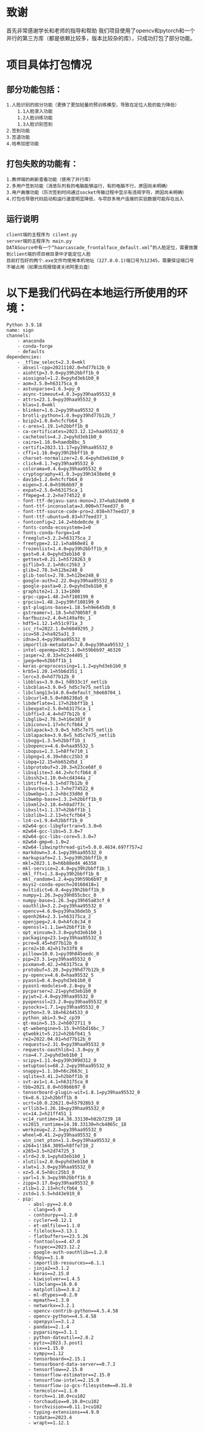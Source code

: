 # 致谢
首先非常感谢学长和老师的指导和帮助
我们项目使用了opencv和pytorch和一个并行的第三方库（都是依赖比较多，版本比较杂的库），只成功打包了部分功能。
# 项目具体打包情况
## 部分功能包括：
    1.人脸识别的部分功能（更换了更加轻量的预训练模型，导致在定位人脸的能力降低）
        1.1人脸录入功能
        1.2人脸训练功能
        1.3人脸识别签到
    2.签到功能
    3.签退功能
    4.哈希加密功能
## 打包失败的功能有：
    1.教师端的刷新查看功能（使用了并行库）
    2.多用户签到功能（消息队列有的电脑能够运行，有的电脑不行，原因尚未明确）
    3.用户画像功能（历次签到时间通过socket传输过程中显示有违规字符，原因尚未明确）
    4.打包也导致代码启动和运行速度明显降低，与项目多用户连接的实验数据可能存在出入

## 运行说明
    client端的主程序为 cilent.py
    server端的主程序为 main.py
    DATASource中有一个“haarcascade_frontalface_default.xml”的人脸定位，需要放置到client端的项目根目录中才能定位人脸
    目前打包好的两个.exe文件均使用本机地址（127.0.0.1)端口号为12345，需要保证端口号不被占用（如果出现报错请关闭阿里云盘）

# 以下是我们代码在本地运行所使用的环境：
    Python 3.9.18
    name: sign
    channels:
        - anaconda
        - conda-forge
        - defaults
    dependencies:
        - _tflow_select=2.3.0=mkl
        - abseil-cpp=20211102.0=hd77b12b_0
        - aiohttp=3.9.0=py39h2bbff1b_0
        - aiosignal=1.2.0=pyhd3eb1b0_0
        - aom=3.5.0=h63175ca_0
        - astunparse=1.6.3=py_0
        - async-timeout=4.0.3=py39haa95532_0
        - attrs=23.1.0=py39haa95532_0
        - blas=1.0=mkl
        - blinker=1.6.2=py39haa95532_0
        - brotli-python=1.0.9=py39hd77b12b_7
        - bzip2=1.0.8=hcfcfb64_5
        - c-ares=1.19.1=h2bbff1b_0
        - ca-certificates=2023.12.12=haa95532_0
        - cachetools=4.2.2=pyhd3eb1b0_0
        - cairo=1.16.0=haedb8bc_5
        - certifi=2023.11.17=py39haa95532_0
        - cffi=1.16.0=py39h2bbff1b_0
        - charset-normalizer=2.0.4=pyhd3eb1b0_0
        - click=8.1.7=py39haa95532_0
        - colorama=0.4.6=py39haa95532_0
        - cryptography=41.0.3=py39h3438e0d_0
        - dav1d=1.2.0=hcfcfb64_0
        - eigen=3.4.0=h59b6b97_0
        - expat=2.5.0=h63175ca_1
        - ffmpeg=4.2.2=he774522_0
        - font-ttf-dejavu-sans-mono=2.37=hab24e00_0
        - font-ttf-inconsolata=3.000=h77eed37_0
        - font-ttf-source-code-pro=2.038=h77eed37_0
        - font-ttf-ubuntu=0.83=h77eed37_1
        - fontconfig=2.14.2=hbde0cde_0
        - fonts-conda-ecosystem=1=0
        - fonts-conda-forge=1=0
        - freeglut=3.2.2=h63175ca_2
        - freetype=2.12.1=ha860e81_0
        - frozenlist=1.4.0=py39h2bbff1b_0
        - gast=0.4.0=pyhd3eb1b0_0
        - gettext=0.21.1=h5728263_0
        - giflib=5.2.1=h8cc25b3_3
        - glib=2.78.3=h12be248_0
        - glib-tools=2.78.3=h12be248_0
        - google-auth=2.22.0=py39haa95532_0
        - google-pasta=0.2.0=pyhd3eb1b0_0
        - graphite2=1.3.13=1000
        - grpc-cpp=1.48.2=hf108199_0
        - grpcio=1.48.2=py39hf108199_0
        - gst-plugins-base=1.18.5=h9e645db_0
        - gstreamer=1.18.5=hd78058f_0
        - harfbuzz=2.4.0=h149af0c_1
        - hdf5=1.12.1=h51c971a_3
        - icc_rt=2022.1.0=h6049295_2
        - icu=58.2=ha925a31_3
        - idna=3.4=py39haa95532_0
        - importlib-metadata=7.0.0=py39haa95532_1
        - intel-openmp=2023.1.0=h59b6b97_46320
        - jasper=2.0.33=hc2e4405_1
        - jpeg=9e=h2bbff1b_1
        - keras-preprocessing=1.1.2=pyhd3eb1b0_0
        - krb5=1.20.1=h5b6d351_1
        - lerc=3.0=hd77b12b_0
        - libblas=3.9.0=1_h8933c1f_netlib
        - libcblas=3.9.0=5_hd5c7e75_netlib
        - libclang13=14.0.6=default_h8e68704_1
        - libcurl=8.5.0=h86230a5_0
        - libdeflate=1.17=h2bbff1b_1
        - libexpat=2.5.0=h63175ca_1
        - libffi=3.4.4=hd77b12b_0
        - libglib=2.78.3=h16e383f_0
        - libiconv=1.17=hcfcfb64_2
        - liblapack=3.9.0=5_hd5c7e75_netlib
        - liblapacke=3.9.0=5_hd5c7e75_netlib
        - libogg=1.3.5=h2bbff1b_1
        - libopencv=4.6.0=haa95532_5
        - libopus=1.3.1=h8ffe710_1
        - libpng=1.6.39=h8cc25b3_0
        - libpq=12.15=hb652d5d_1
        - libprotobuf=3.20.3=h23ce68f_0
        - libsqlite=3.44.2=hcfcfb64_0
        - libssh2=1.10.0=hcd4344a_2
        - libtiff=4.5.1=hd77b12b_0
        - libvorbis=1.3.7=he774522_0
        - libwebp=1.3.2=hbc33d0d_0
        - libwebp-base=1.3.2=h2bbff1b_0
        - libxml2=2.10.4=h0ad7f3c_1
        - libxslt=1.1.37=h2bbff1b_1
        - libzlib=1.2.13=hcfcfb64_5
        - lz4-c=1.9.4=h2bbff1b_0
        - m2w64-gcc-libgfortran=5.3.0=6
        - m2w64-gcc-libs=5.3.0=7
        - m2w64-gcc-libs-core=5.3.0=7
        - m2w64-gmp=6.1.0=2
        - m2w64-libwinpthread-git=5.0.0.4634.697f757=2
        - markdown=3.4.1=py39haa95532_0
        - markupsafe=2.1.3=py39h2bbff1b_0
        - mkl=2023.1.0=h6b88ed4_46358
        - mkl-service=2.4.0=py39h2bbff1b_1
        - mkl_fft=1.3.8=py39h2bbff1b_0
        - mkl_random=1.2.4=py39h59b6b97_0
        - msys2-conda-epoch=20160418=1
        - multidict=6.0.4=py39h2bbff1b_0
        - numpy=1.26.3=py39h055cbcc_0
        - numpy-base=1.26.3=py39h65a83cf_0
        - oauthlib=3.2.2=py39haa95532_0
        - opencv=4.6.0=py39ha36de5b_5
        - openh264=2.3.1=h63175ca_2
        - openjpeg=2.4.0=h4fc8c34_0
        - openssl=1.1.1w=h2bbff1b_0
        - opt_einsum=3.3.0=pyhd3eb1b0_1
        - packaging=23.1=py39haa95532_0
        - pcre=8.45=hd77b12b_0
        - pcre2=10.42=h17e33f8_0
        - pillow=10.0.1=py39h045eedc_0
        - pip=23.3.1=py39haa95532_0
        - pixman=0.42.2=h63175ca_0
        - protobuf=3.20.3=py39hd77b12b_0
        - py-opencv=4.6.0=haa95532_5
        - pyasn1=0.4.8=pyhd3eb1b0_0
        - pyasn1-modules=0.2.8=py_0
        - pycparser=2.21=pyhd3eb1b0_0
        - pyjwt=2.4.0=py39haa95532_0
        - pyopenssl=23.2.0=py39haa95532_0
        - pysocks=1.7.1=py39haa95532_0
        - python=3.9.18=h6244533_0
        - python_abi=3.9=2_cp39
        - qt-main=5.15.2=h6072711_9
        - qt-webengine=5.15.9=h5bd16bc_7
        - qtwebkit=5.212=h2bbfb41_5
        - re2=2022.04.01=hd77b12b_0
        - requests=2.31.0=py39haa95532_0
        - requests-oauthlib=1.3.0=py_0
        - rsa=4.7.2=pyhd3eb1b0_1
        - scipy=1.11.4=py39h309d312_0
        - setuptools=68.2.2=py39haa95532_0
        - snappy=1.1.10=h6c2663c_1
        - sqlite=3.41.2=h2bbff1b_0
        - svt-av1=1.4.1=h63175ca_0
        - tbb=2021.8.0=h59b6b97_0
        - tensorboard-plugin-wit=1.8.1=py39haa95532_0
        - tk=8.6.12=h2bbff1b_0
        - ucrt=10.0.22621.0=h57928b3_0
        - urllib3=1.26.18=py39haa95532_0
        - vc=14.2=h21ff451_1
        - vc14_runtime=14.38.33130=h82b7239_18
        - vs2015_runtime=14.38.33130=hcb4865c_18
        - werkzeug=2.2.3=py39haa95532_0
        - wheel=0.41.2=py39haa95532_0
        - win_inet_pton=1.1.0=py39haa95532_0
        - x264=1!164.3095=h8ffe710_2
        - x265=3.5=h2d74725_3
        - xlrd=2.0.1=pyhd3eb1b0_1
        - xlutils=2.0.0=pyhd3eb1b0_0
        - xlwt=1.3.0=py39haa95532_0
        - xz=5.4.5=h8cc25b3_0
        - yarl=1.9.3=py39h2bbff1b_0
        - zipp=3.17.0=py39haa95532_0
        - zlib=1.2.13=hcfcfb64_5
        - zstd=1.5.5=hd43e919_0
        - pip:
            - absl-py==2.0.0
            - clang==5.0
            - contourpy==1.2.0
            - cycler==0.12.1
            - et-xmlfile==1.1.0
            - filelock==3.13.1
            - flatbuffers==23.5.26
            - fonttools==4.47.0
            - fsspec==2023.12.2
            - google-auth-oauthlib==1.2.0
            - h5py==3.1.0
            - importlib-resources==6.1.1
            - jinja2==3.1.2
            - keras==2.15.0
            - kiwisolver==1.4.5
            - libclang==16.0.6
            - matplotlib==3.8.2
            - ml-dtypes==0.2.0
            - mpmath==1.3.0
            - networkx==3.2.1
            - opencv-contrib-python==4.5.4.58
            - opencv-python==4.5.4.58
            - openpyxl==3.1.2
            - pandas==2.1.4
            - pyparsing==3.1.1
            - python-dateutil==2.8.2
            - pytz==2023.3.post1
            - six==1.15.0
            - sympy==1.12
            - tensorboard==2.15.1
            - tensorboard-data-server==0.7.2
            - tensorflow==2.15.0
            - tensorflow-estimator==2.15.0
            - tensorflow-intel==2.15.0
            - tensorflow-io-gcs-filesystem==0.31.0
            - termcolor==1.1.0
            - torch==1.10.0+cu102
            - torchaudio==0.10.0+cu102
            - torchvision==0.11.1+cu102
            - typing-extensions==4.9.0
            - tzdata==2023.4
            - wrapt==1.12.1
